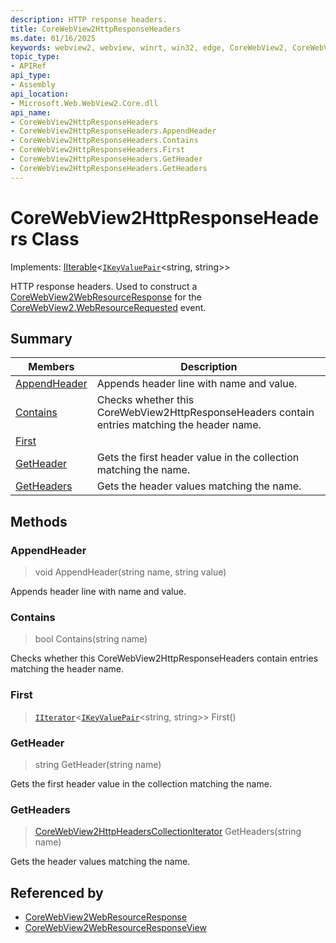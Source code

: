 ```yaml
---
description: HTTP response headers.
title: CoreWebView2HttpResponseHeaders
ms.date: 01/16/2025
keywords: webview2, webview, winrt, win32, edge, CoreWebView2, CoreWebView2Controller, browser control, edge html, CoreWebView2HttpResponseHeaders
topic_type:
- APIRef
api_type:
- Assembly
api_location:
- Microsoft.Web.WebView2.Core.dll
api_name:
- CoreWebView2HttpResponseHeaders
- CoreWebView2HttpResponseHeaders.AppendHeader
- CoreWebView2HttpResponseHeaders.Contains
- CoreWebView2HttpResponseHeaders.First
- CoreWebView2HttpResponseHeaders.GetHeader
- CoreWebView2HttpResponseHeaders.GetHeaders
---
```


# CoreWebView2HttpResponseHeaders Class

Implements: [IIterable](/uwp/api/Windows.Foundation.Collections.IIterable-1)&lt;[`IKeyValuePair`](/uwp/api/Windows.Foundation.Collections.IKeyValuePair-2)&lt;string, string&gt;&gt;

HTTP response headers.
Used to construct a [CoreWebView2WebResourceResponse](corewebview2webresourceresponse.md) for the [CoreWebView2.WebResourceRequested](corewebview2.md#webresourcerequested) event.

## Summary

Members|Description
--|--
[AppendHeader](#appendheader) | Appends header line with name and value.
[Contains](#contains) | Checks whether this CoreWebView2HttpResponseHeaders contain entries matching the header name.
[First](#first) | 
[GetHeader](#getheader) | Gets the first header value in the collection matching the name.
[GetHeaders](#getheaders) | Gets the header values matching the name.



## Methods

### AppendHeader

> void AppendHeader(string name, string value)

Appends header line with name and value.



### Contains

> bool Contains(string name)

Checks whether this CoreWebView2HttpResponseHeaders contain entries matching the header name.



### First

> [`IIterator`](/uwp/api/Windows.Foundation.Collections.IIterator-1)&lt;[`IKeyValuePair`](/uwp/api/Windows.Foundation.Collections.IKeyValuePair-2)&lt;string, string&gt;&gt; First()



### GetHeader

> string GetHeader(string name)

Gets the first header value in the collection matching the name.



### GetHeaders

> [CoreWebView2HttpHeadersCollectionIterator](corewebview2httpheaderscollectioniterator.md) GetHeaders(string name)

Gets the header values matching the name.






## Referenced by

- [CoreWebView2WebResourceResponse](corewebview2webresourceresponse.md)
- [CoreWebView2WebResourceResponseView](corewebview2webresourceresponseview.md)
